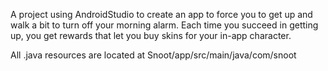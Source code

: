 A project using AndroidStudio to create an app to force you to get up and walk a bit to turn off your morning alarm. Each time you succeed in getting up, you get rewards that let you buy skins for your in-app character.

All .java resources are located at Snoot/app/src/main/java/com/snoot
